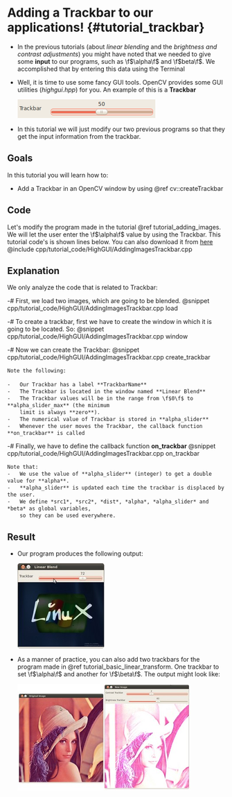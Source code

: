 Adding a Trackbar to our applications! {#tutorial_trackbar}
======================================

-   In the previous tutorials (about *linear blending* and the *brightness and contrast
    adjustments*) you might have noted that we needed to give some **input** to our programs, such
    as \f$\alpha\f$ and \f$beta\f$. We accomplished that by entering this data using the Terminal
-   Well, it is time to use some fancy GUI tools. OpenCV provides some GUI utilities (*highgui.hpp*)
    for you. An example of this is a **Trackbar**

    ![](images/Adding_Trackbars_Tutorial_Trackbar.png)

-   In this tutorial we will just modify our two previous programs so that they get the input
    information from the trackbar.

Goals
-----

In this tutorial you will learn how to:

-   Add a Trackbar in an OpenCV window by using @ref cv::createTrackbar

Code
----

Let's modify the program made in the tutorial @ref tutorial_adding_images. We will let the user enter the
\f$\alpha\f$ value by using the Trackbar.
This tutorial code's is shown lines below. You can also download it from
[here](https://github.com/opencv/opencv/tree/master/samples/cpp/tutorial_code/HighGUI/AddingImagesTrackbar.cpp)
@include cpp/tutorial_code/HighGUI/AddingImagesTrackbar.cpp

Explanation
-----------

We only analyze the code that is related to Trackbar:

-#  First, we load two images, which are going to be blended.
    @snippet cpp/tutorial_code/HighGUI/AddingImagesTrackbar.cpp load

-#  To create a trackbar, first we have to create the window in which it is going to be located. So:
    @snippet cpp/tutorial_code/HighGUI/AddingImagesTrackbar.cpp window

-#  Now we can create the Trackbar:
    @snippet cpp/tutorial_code/HighGUI/AddingImagesTrackbar.cpp create_trackbar

    Note the following:

    -   Our Trackbar has a label **TrackbarName**
    -   The Trackbar is located in the window named **Linear Blend**
    -   The Trackbar values will be in the range from \f$0\f$ to **alpha_slider_max** (the minimum
        limit is always **zero**).
    -   The numerical value of Trackbar is stored in **alpha_slider**
    -   Whenever the user moves the Trackbar, the callback function **on_trackbar** is called

-#  Finally, we have to define the callback function **on_trackbar**
    @snippet cpp/tutorial_code/HighGUI/AddingImagesTrackbar.cpp on_trackbar

    Note that:
    -   We use the value of **alpha_slider** (integer) to get a double value for **alpha**.
    -   **alpha_slider** is updated each time the trackbar is displaced by the user.
    -   We define *src1*, *src2*, *dist*, *alpha*, *alpha_slider* and *beta* as global variables,
        so they can be used everywhere.

Result
------

-   Our program produces the following output:

    ![](images/Adding_Trackbars_Tutorial_Result_0.jpg)

-   As a manner of practice, you can also add two trackbars for the program made in
    @ref tutorial_basic_linear_transform. One trackbar to set \f$\alpha\f$ and another for \f$\beta\f$. The output might
    look like:

    ![](images/Adding_Trackbars_Tutorial_Result_1.jpg)
